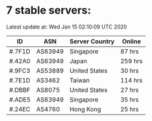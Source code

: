 # 7 stable servers:

Latest update at: Wed Jan 15 02:10:09 UTC 2020

| ID | ASN | Server Country | Online |
| -- | --- | -------------- | ------ |
| #.7F1D | AS63949 | Singapore | 87 hrs |
| #.42A0 | AS63949 | Japan | 259 hrs |
| #.9FC3 | AS53889 | United States | 30 hrs |
| #.7E1D | AS3462 | Taiwan | 114 hrs |
| #.DBBF | AS8075 | United States | 27 hrs |
| #.ADE5 | AS63949 | Singapore | 35 hrs |
| #.24EC | AS4760 | Hong Kong | 25 hrs |

